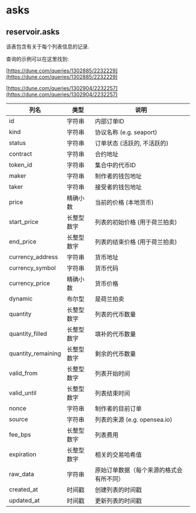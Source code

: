 # asks

## **reservoir.asks**

该表包含有关于每个列表信息的记录.

查询的示例可以在这里找到:

[https://dune.com/queries/1302885/2232229](https://dune.com/queries/1302885/2232229)

[https://dune.com/queries/1302904/2232257](https://dune.com/queries/1302904/2232257)

| **列名**     | **类型**  | **说明**                              |
|---------------------|-----------|----------------------------------------------|
| id                  | 字符串    | 内部订单ID                            |
| kind                | 字符串    | 协议名称 (e.g. seaport)                 |
| status              | 字符串    | 订单状态 (活跃的, 不活跃的)              |
| contract            | 字符串    | 合约地址                             |
| token\_id           | 字符串    | 集合中的代币ID            |
| maker               | 字符串    | 制作者的钱包地址                         |
| taker               | 字符串    | 接受者的钱包地址                        |
| price               | 精确小数   | 当前的价格 (本地货币)          |
| start\_price        | 长整型数字    | 列表的初始价格 (用于荷兰拍卖)     |
| end\_price          | 长整型数字    | 列表的结束价格 (用于荷兰拍卖)       |
| currency\_address   | 字符串    | 货币地址                             |
| currency\_symbol    | 字符串    | 货币代码                              |
| currency\_price     | 精确小数   | 货币价格                               |
| dynamic             | 布尔型   | 是荷兰拍卖                            |
| quantity            | 长整型数字    | 列表的代币数量              |
| quantity\_filled    | 长整型数字    | 填补的代币数量             |
| quantity\_remaining | 长整型数字    | 剩余的代币数量                   |
| valid\_from         | 长整型数字    | 列表开始时间                          |
| valid\_until        | 长整型数字    | 列表结束时间                             |
| nonce               | 字符串    | 制作者的目前订单                 |
| source              | 字符串    | 列表的来源 (e.g. opensea.io)      |
| fee\_bps            | 长整型数字    | 列表费用                                  |
| expiration          | 长整型数字    | 相关的交易哈希值                  |
| raw\_data           | 字符串    | 原始订单数据（每个来源的格式会有所不同） |
| created\_at         | 时间戳 | 创建列表的时间戳            |
| updated\_at         | 时间戳 | 更新列表的时间戳            |
